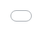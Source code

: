 ```yaml
---
layout: post
title: "2019 아시아 그래피티 챔피언 WEZTON이 '글로벌 뮤즈' 방탄소년단의 V 벽화를 그린다."
author: "undefined"
thumbnail: "https://www.allkpop.com/upload/2021/02/content/081532/thumb/1612816333-img-20210208-213104.jpg"
tags: 
---
```



![image](https://www.allkpop.com/upload/2021/02/content/081532/1612816333-img-20210208-213104.jpg)

글로벌 뮤즈 방탄소년단의 V는 홍장현, 김희준 등 유명 사진작가부터 신상철, 이킬루스트 같은 화가까지 많은 아티스트 작품의 소재가 된 것이 낯설지 않다. 이제 2019 아시아 그래피티 챔피언 WEZTON이 뷔의 매혹적인 아티스트 목록에 합류한다.


<div class="video_wrapper" style="padding-top: 56.25%;">
    <iframe id="twitter-widget-0" scrolling="no" frameborder="0" allowtransparency="true" allowfullscreen="true" class="" style="position: static; visibility: visible; width: 550px; height: 466px; display: block; flex-grow: 1;" title="Twitter Tweet" src="https://platform.twitter.com/embed/Tweet.html?creatorScreenName=allkpop&amp;dnt=false&amp;embedId=twitter-widget-0&amp;frame=false&amp;hideCard=false&amp;hideThread=false&amp;id=1358847125711450112&amp;lang=en&amp;origin=https%3A%2F%2Fwww.allkpop.com%2Farticle%2F2021%2F02%2Fweztone-the-2019-asian-graffiti-champion-paints-a-mural-of-global-muse-bts-v&amp;siteScreenName=allkpop&amp;theme=light&amp;widgetsVersion=889aa01%3A1612811843556&amp;width=550px" data-tweet-id="1358847125711450112"></iframe>
</div>


웨즈톤 스프레이는 서울의 한 폐건물에 `V의 벽화`를 칠하고, 그의 유튜브 채널에 그림 과정을 공유했다.


<div class="video_wrapper" style="padding-top: 56.25%;">
    <iframe id="twitter-widget-1" scrolling="no" frameborder="0" allowtransparency="true" allowfullscreen="true" class="" style="position: static; visibility: visible; width: 550px; height: 489px; display: block; flex-grow: 1;" title="Twitter Tweet" src="https://platform.twitter.com/embed/Tweet.html?creatorScreenName=allkpop&amp;dnt=false&amp;embedId=twitter-widget-1&amp;frame=false&amp;hideCard=false&amp;hideThread=false&amp;id=1358831538402566146&amp;lang=en&amp;origin=https%3A%2F%2Fwww.allkpop.com%2Farticle%2F2021%2F02%2Fweztone-the-2019-asian-graffiti-champion-paints-a-mural-of-global-muse-bts-v&amp;siteScreenName=allkpop&amp;theme=light&amp;widgetsVersion=889aa01%3A1612811843556&amp;width=550px" data-tweet-id="1358831538402566146"></iframe>
</div>



<div class="video_wrapper" style="padding-top: 56.25%;">
    <iframe id="twitter-widget-2" scrolling="no" frameborder="0" allowtransparency="true" allowfullscreen="true" class="" style="position: static; visibility: visible; width: 550px; height: 578px; display: block; flex-grow: 1;" title="Twitter Tweet" src="https://platform.twitter.com/embed/Tweet.html?creatorScreenName=allkpop&amp;dnt=false&amp;embedId=twitter-widget-2&amp;frame=false&amp;hideCard=false&amp;hideThread=false&amp;id=1358870950805049347&amp;lang=en&amp;origin=https%3A%2F%2Fwww.allkpop.com%2Farticle%2F2021%2F02%2Fweztone-the-2019-asian-graffiti-champion-paints-a-mural-of-global-muse-bts-v&amp;siteScreenName=allkpop&amp;theme=light&amp;widgetsVersion=889aa01%3A1612811843556&amp;width=550px" data-tweet-id="1358870950805049347"></iframe>
</div>



<div class="video_wrapper" style="padding-top: 56.25%;">
    <iframe style="width: 100%; height: 100%; position: absolute; top: 0px; left: 0px;" src="//www.youtube.com/embed/1CptkSs_t70" frameborder="0" allowfullscreen="" width="100%" height="100%"></iframe>
</div>
